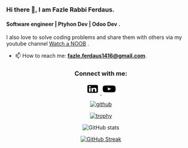 ### Hi there 👋, I am Fazle Rabbi Ferdaus.
#### Software engineer | Ptyhon Dev | Odoo Dev . 
I also love to solve coding problems and share them with others via my youtube channel [Watch a NOOB](https://www.youtube.com/channel/UCWToujZFgmCJHMJhxGITVTw) . 
- 📫 How to reach me: **fazle.ferdaus1416@gmail.com**.

<h3 align="center">Connect with me:</h3>
<p align="center">
    <a href="https://www.linkedin.com/in/fazle-rabbi-ferdaus" target="blank">
        <picture>
          <source media="(prefers-color-scheme: dark)" srcset="./square-linkedin-dark.svg">
          <img alt="Linkedin" src="./square-linkedin-light.svg" height="30" width="40">
        </picture>
    </a>
    <a href="https://www.youtube.com/@watchanoob1446" target="blank">
        <picture>
          <source media="(prefers-color-scheme: dark)" srcset="./youtube-dark.svg">
          <img alt="Youtube" src="./youtube-light.svg" height="30" width="40">
        </picture>
    </a>
</p>

<div align="center">

[<img src='https://cdn.jsdelivr.net/npm/simple-icons@3.0.1/icons/github.svg' alt='github' height='40'>](https://github.com/FazleRabbbiferdaus172)  

[![trophy](https://github-profile-trophy.vercel.app/?username=FazleRabbbiferdaus172&theme=dracula)](https://github.com/ryo-ma/github-profile-trophy)

![GitHub stats](https://github-readme-stats.vercel.app/api?username=FazleRabbbiferdaus172&show_icons=true&theme=dracula)  

[![GitHub Streak](https://github-readme-streak-stats.herokuapp.com?user=FazleRabbbiferdaus172&theme=dracula)](https://git.io/streak-stats)

